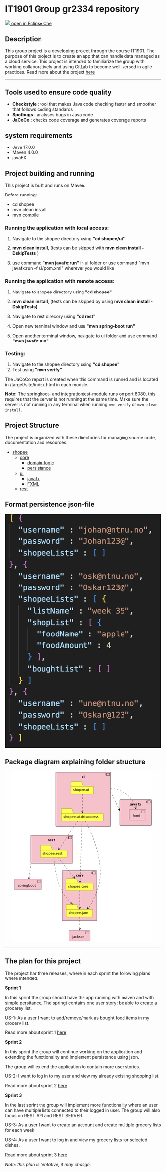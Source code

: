 # IT1901 Group gr2334 repository

[<img src="https://eclipse.dev/che/docs/_/img/icon-eclipse-che.svg" width="25" /> open in Eclipse Che](https://che.stud.ntnu.no/#https://gitlab.stud.idi.ntnu.no/it1901/groups-2023/gr2334/gr2334)


## Description
This group project is a developing project through the course IT1901. The purpose of this project is to create an app that can handle data managed as a cloud service. This project is intended to familiarize the group with working collaboratively and using GitLab to become well-versed in agile practices. Read more about the project [here](shopee/readme.md)
______________

## Tools used to ensure code quality
* __Checkstyle__ : tool that makes Java code checking faster and smoother that follows coding standards
* __Spotbugs__ : analyses bugs in Java code
* __JaCoCo__ : checks code coverage and generates coverage reports  

## system requirements
- Java 17.0.8
- Maven 4.0.0
- javaFX

## Project building and running

This project is built and runs on Maven.

Before running:
- cd shopee
- mvn clean install
- mvn compile

### Running the application with local access:

1. Navigate to the shopee directory using __"cd shopee/ui"__

2. __mvn clean install__, (tests can be skipped with __mvn clean install -DskipTests__ )

3. use command __"mvn javafx:run"__ in ui folder or use command "mvn javafx:run -f ui/pom.xml" wherever you would like

### Running the application with remote access:
1. Navigate to shopee directory using __"cd shopee"__

2. __mvn clean install__, (tests can be skipped by using __mvn clean install -DskipTests)__

3. Navigate to rest direcory using __"cd rest"__ 

4. Open new terminal window and use __"mvn spring-boot:run"__

5. Open another terminal window, navigate to ui folder and use command __"mvn javafx:run"__



### Testing:

1. Navigate to the shopee directory using __"cd shopee"__
2. Test using __"mvn verify"__

The JaCoCo report is created when this command is runned and is located in /target/site/index.html in each module. 

__Note:__ The springboot- and integrationtest-module runs on port 8080, this requires that the server is not running at the same time. Make sure the server is not running in any terminal when running `mvn verify` or `mvn clean install`.  


## Project Structure
The project is organized with these directories for managing source code, documentation and resources.

* [shopee](shopee/core/src/main/java/shopee)
    * [core](shopee/core/)
        * [domain-logic](shopee/core/src/main/java/shopee/core) 
        * [persistance](shopee/core/src/main/java/shopee/json)
    * [ui](shopee/ui)
        * [javafx](shopee/ui/src/main/java/shopee/ui)
        * [FXML](shopee/ui/src/main/resources/)
    * [rest](shopee/rest)


## Format persistence json-file
![Format persistence](diagrams/pictures/persistencejson.png)

## Package diagram explaining folder structure
![Package diagram](diagrams/ShopeePackage.png)

______
## The plan for this project
The project har three releases, where in each sprint the following plans where intended.

**Sprint 1**

In this sprint the group should have the app running with maven and with simple persitance. The springt contains one user story; be able to create a grocarey list.

US-1: As a user I want to add/remove/mark as bought food items in my grocery list.

Read more about sprint 1 [here](docs/release1.md)

**Sprint 2**

In this sprint the group will continue working on the application and extending the functionality and implement persistance using json. 

The group will extend the application to contain more user stories. 

US-2: I want to log in to my user and view my already existing shopping list.


Read more about sprint 2 [here](docs/release2.md)

**Sprint 3**

In the last sprint the group will implement more functionality where an user can have multiple lists connected to their logged in user. The group will also focus on REST API and REST SERVER.

US-3: As a user I want to create an account and create multiple grocery lists for each week

US-4: As a user I want to log in and view my grocery lists for selected dishes.

Read more about sprint 3 [here](docs/release3.md)

_Note: this plan is tentative, it may change._




